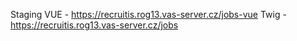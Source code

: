 Staging
VUE - https://recruitis.rog13.vas-server.cz/jobs-vue 
Twig - https://recruitis.rog13.vas-server.cz/jobs
